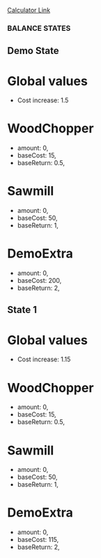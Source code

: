 [Calculator Link](https://kevin-schnaubelt-jr.github.io/Stranded-Balance/)

### BALANCE STATES

## Demo State
# Global values
- Cost increase: 1.5

# WoodChopper
- amount: 0,
- baseCost: 15,
- baseReturn: 0.5,

# Sawmill
- amount: 0,
- baseCost: 50,
- baseReturn: 1,

# DemoExtra
- amount: 0,
- baseCost: 200,
- baseReturn: 2,

## State 1
# Global values
- Cost increase: 1.15

# WoodChopper
- amount: 0,
- baseCost: 15,
- baseReturn: 0.5,

# Sawmill
- amount: 0,
- baseCost: 50,
- baseReturn: 1,

# DemoExtra
- amount: 0,
- baseCost: 115,
- baseReturn: 2,
